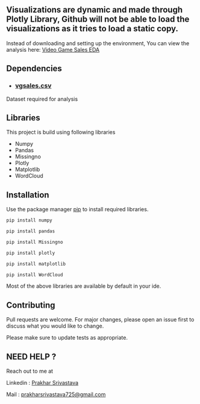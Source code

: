 ## Visualizations are dynamic and made through Plotly Library, Github will not be able to load the visualizations as it tries to load a static copy. 
Instead of downloading and setting up the environment, You can view the analysis here: [Video Game Sales EDA](https://nbviewer.jupyter.org/github/Prakhar2505/Unveiling-Mysteries-with-Data/blob/master/Video%20Game%20Sales/Video%20Game%20Sales%20EDA.ipynb)

## Dependencies
- ### [vgsales.csv](https://www.kaggle.com/gregorut/videogamesales) 
Dataset required for analysis 

## Libraries
This project is build using following libraries 
 - Numpy
 - Pandas
 - Missingno
 - Plotly
 - Matplotlib
 - WordCloud

## Installation

Use the package manager [pip](https://pip.pypa.io/en/stable/) to install required libraries.

```bash
pip install numpy

pip install pandas

pip install Missingno

pip install plotly

pip install matplotlib

pip install WordCloud
```
Most of the above libraries are available by default in your ide.

## Contributing
Pull requests are welcome. For major changes, please open an issue first to discuss what you would like to change.

Please make sure to update tests as appropriate.

## NEED HELP ?
Reach out to me at 

Linkedin : [Prakhar Srivastava](https://www.linkedin.com/in/prakhar-srivastava-14b660193/)

Mail : prakharsrivastava725@gmail.com
